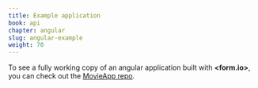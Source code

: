```yaml
---
title: Example application
book: api
chapter: angular
slug: angular-example
weight: 70
---
```

To see a fully working copy of an angular application built with **&lt;<span class="text-primary">form</span>.<span class="text-secondary">io</span>&gt;**, you can check out the [MovieApp repo](https://github.com/formio/movieapp).
